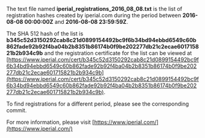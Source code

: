 The text file named **iperial_registrations_2016_08_08.txt** is the list of registration hashes created by iperial.com during the period between **2016-08-08 00:00:00Z** and **2016-08-08 23:59:59Z**.

The SHA 512 hash of the list is **b345c52d3150292cab8c21d0899154492bc9f6b34bd94ebbd6549c60b862fade92b92f4ba04b2b8351b86174b0f9be202277db21c2ecae601715821b2b934c9b** and the registration certificate for the list can be viewed at [https://www.iperial.com/cert/b345c52d3150292cab8c21d0899154492bc9f6b34bd94ebbd6549c60b862fade92b92f4ba04b2b8351b86174b0f9be202277db21c2ecae601715821b2b934c9b](https://www.iperial.com/cert/b345c52d3150292cab8c21d0899154492bc9f6b34bd94ebbd6549c60b862fade92b92f4ba04b2b8351b86174b0f9be202277db21c2ecae601715821b2b934c9b).

To find registrations for a different period, please see the corresponding commit.

For more information, please visit [https://www.iperial.com/](https://www.iperial.com/)
